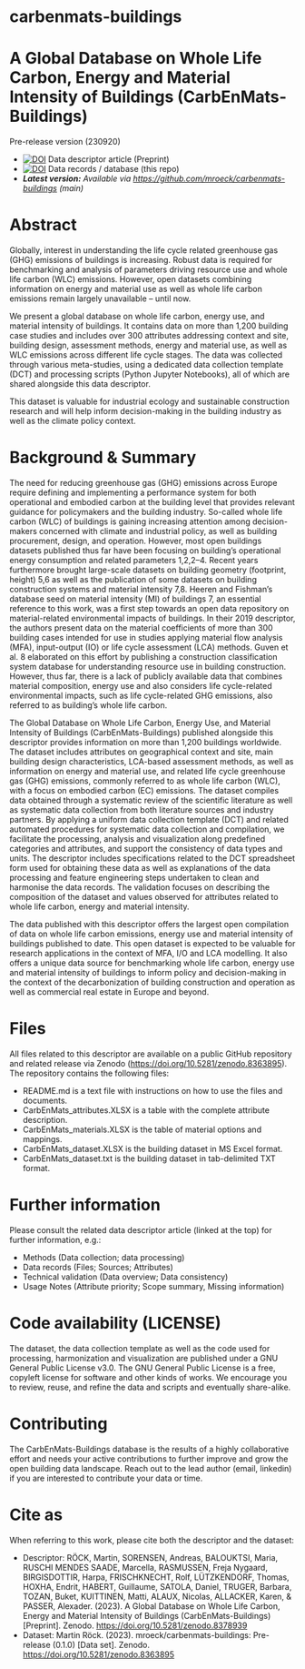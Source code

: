 # carbenmats-buildings

# A Global Database on Whole Life Carbon, Energy and Material Intensity of Buildings (CarbEnMats-Buildings)

Pre-release version (230920)
* [![DOI](https://zenodo.org/badge/DOI/10.5281/zenodo.8378939.svg)](https://doi.org/10.5281/zenodo.8378939) Data descriptor article (Preprint)
* [![DOI](https://zenodo.org/badge/DOI/10.5281/zenodo.8363895.svg)](https://doi.org/10.5281/zenodo.8363895) Data records / database (this repo)
* ***Latest version:** Available via https://github.com/mroeck/carbenmats-buildings (main)*

# Abstract
Globally, interest in understanding the life cycle related greenhouse gas (GHG) emissions of buildings is increasing. Robust data is required for benchmarking and analysis of parameters driving resource use and whole life carbon (WLC) emissions. However, open datasets combining information on energy and material use as well as whole life carbon emissions remain largely unavailable – until now.

We present a global database on whole life carbon, energy use, and material intensity of buildings. It contains data on more than 1,200 building case studies and includes over 300 attributes addressing context and site, building design, assessment methods, energy and material use, as well as WLC emissions across different life cycle stages. The data was collected through various meta-studies, using a dedicated data collection template (DCT) and processing scripts (Python Jupyter Notebooks), all of which are shared alongside this data descriptor.

This dataset is valuable for industrial ecology and sustainable construction research and will help inform decision-making in the building industry as well as the climate policy context.

# Background & Summary
The need for reducing greenhouse gas (GHG) emissions across Europe require defining and implementing a performance system for both operational and embodied carbon at the building level that provides relevant guidance for policymakers and the building industry. So-called whole life carbon (WLC) of buildings is gaining increasing attention among decision-makers concerned with climate and industrial policy, as well as building procurement, design, and operation. However, most open buildings datasets published thus far have been focusing on building’s operational energy consumption and related parameters 1,2,2–4. Recent years furthermore brought large-scale datasets on building geometry (footprint, height) 5,6 as well as the publication of some datasets on building construction systems and material intensity 7,8. Heeren and Fishman’s database seed on material intensity (MI) of buildings 7, an essential reference to this work, was a first step towards an open data repository on material-related environmental impacts of buildings. In their 2019 descriptor, the authors present data on the material coefficients of more than 300 building cases intended for use in studies applying material flow analysis (MFA), input-output (IO) or life cycle assessment (LCA) methods. Guven et al. 8 elaborated on this effort by publishing a construction classification system database for understanding resource use in building construction. However, thus far, there is a lack of publicly available data that combines material composition, energy use and also considers life cycle-related environmental impacts, such as life cycle-related GHG emissions, also referred to as building’s whole life carbon.

The Global Database on Whole Life Carbon, Energy Use, and Material Intensity of Buildings (CarbEnMats-Buildings) published alongside this descriptor provides information on more than 1,200 buildings worldwide. The dataset includes attributes on geographical context and site, main building design characteristics, LCA-based assessment methods, as well as information on energy and material use, and related life cycle greenhouse gas (GHG) emissions, commonly referred to as whole life carbon (WLC), with a focus on embodied carbon (EC) emissions. The dataset compiles data obtained through a systematic review of the scientific literature as well as systematic data collection from both literature sources and industry partners. By applying a uniform data collection template (DCT) and related automated procedures for systematic data collection and compilation, we facilitate the processing, analysis and visualization along predefined categories and attributes, and support the consistency of data types and units. The descriptor includes specifications related to the DCT spreadsheet form used for obtaining these data as well as explanations of the data processing and feature engineering steps undertaken to clean and harmonise the data records. The validation focuses on describing the composition of the dataset and values observed for attributes related to whole life carbon, energy and material intensity.

The data published with this descriptor offers the largest open compilation of data on whole life carbon emissions, energy use and material intensity of buildings published to date. This open dataset is expected to be valuable for research applications in the context of MFA, I/O and LCA modelling. It also offers a unique data source for benchmarking whole life carbon, energy use and material intensity of buildings to inform policy and decision-making in the context of the decarbonization of building construction and operation as well as commercial real estate in Europe and beyond.

# Files
All files related to this descriptor are available on a public GitHub repository and related release via Zenodo (https://doi.org/10.5281/zenodo.8363895). The repository contains the following files:
* README.md is a text file with instructions on how to use the files and documents.
* CarbEnMats_attributes.XLSX is a table with the complete attribute description.
* CarbEnMats_materials.XLSX is the table of material options and mappings.
* CarbEnMats_dataset.XLSX is the building dataset in MS Excel format.
* CarbEnMats_dataset.txt is the building dataset in tab-delimited TXT format.

# Further information
Please consult the related data descriptor article (linked at the top) for further information, e.g.:
* Methods (Data collection; data processing)
* Data records (Files; Sources; Attributes)
* Technical validation (Data overview; Data consistency)
* Usage Notes (Attribute priority; Scope summary, Missing information)

# Code availability (LICENSE)
The dataset, the data collection template as well as the code used for processing, harmonization and visualization are published under a GNU General Public License v3.0. The GNU General Public License is a free, copyleft license for software and other kinds of works. We encourage you to review, reuse, and refine the data and scripts and eventually share-alike.

# Contributing
The CarbEnMats-Buildings database is the results of a highly collaborative effort and needs your active contributions to further improve and grow the open building data landscape. Reach out to the lead author (email, linkedin) if you are interested to contribute your data or time. 

# Cite as
When referring to this work, please cite both the descriptor and the dataset:
* Descriptor: RÖCK, Martin, SORENSEN, Andreas, BALOUKTSI, Maria, RUSCHI MENDES SAADE, Marcella, RASMUSSEN, Freja Nygaard, BIRGISDOTTIR, Harpa, FRISCHKNECHT, Rolf, LÜTZKENDORF, Thomas, HOXHA, Endrit, HABERT, Guillaume, SATOLA, Daniel, TRUGER, Barbara, TOZAN, Buket, KUITTINEN, Matti, ALAUX, Nicolas, ALLACKER, Karen, & PASSER, Alexader. (2023). A Global Database on Whole Life Carbon, Energy and Material Intensity of Buildings (CarbEnMats-Buildings) [Preprint]. Zenodo. https://doi.org/10.5281/zenodo.8378939
* Dataset: Martin Röck. (2023). mroeck/carbenmats-buildings: Pre-release (0.1.0) [Data set]. Zenodo. https://doi.org/10.5281/zenodo.8363895
